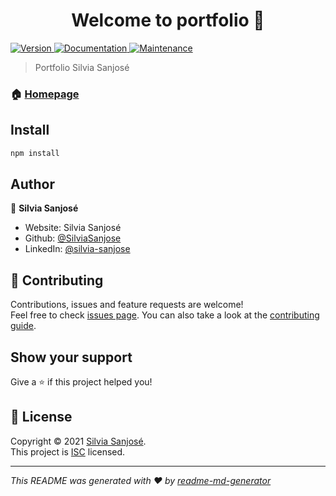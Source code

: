 <h1 align="center">Welcome to portfolio 👋</h1>
<p>
  <a href="https://www.npmjs.com/package/portfolio" target="_blank">
    <img alt="Version" src="https://img.shields.io/npm/v/portfolio.svg">
  </a>
  <a href="https://github.com/SilviaSanjose/SilviaSanjosehub.io.git#readme" target="_blank">
    <img alt="Documentation" src="https://img.shields.io/badge/documentation-yes-brightgreen.svg" />
  </a>
  <a href="https://github.com/SilviaSanjose/SilviaSanjosehub.io.git/graphs/commit-activity" target="_blank">
    <img alt="Maintenance" src="https://img.shields.io/badge/Maintained%3F-yes-green.svg" />
  </a>
</p>

> Portfolio Silvia Sanjosé

### 🏠 [Homepage](https://github.com/SilviaSanjose/SilviaSanjose.github.io#readme)

## Install

```sh
npm install
```

## Author

👤 **Silvia Sanjosé**

* Website: Silvia Sanjosé
* Github: [@SilviaSanjose](https://github.com/SilviaSanjose)
* LinkedIn: [@silvia-sanjose](https://linkedin.com/in/silvia-sanjose)

## 🤝 Contributing

Contributions, issues and feature requests are welcome!<br />Feel free to check [issues page](https://github.com/SilviaSanjose/SilviaSanjose.github.io/issues). You can also take a look at the [contributing guide](https://github.com/SilviaSanjose/SilviaSanjosehub.io.git/blob/master/CONTRIBUTING.md).

## Show your support

Give a ⭐️ if this project helped you!

## 📝 License

Copyright © 2021 [Silvia Sanjosé](https://github.com/SilviaSanjose).<br />
This project is [ISC](https://github.com/SilviaSanjose/SilviaSanjosehub.io.git/blob/master/LICENSE) licensed.

***
_This README was generated with ❤️ by [readme-md-generator](https://github.com/kefranabg/readme-md-generator)_